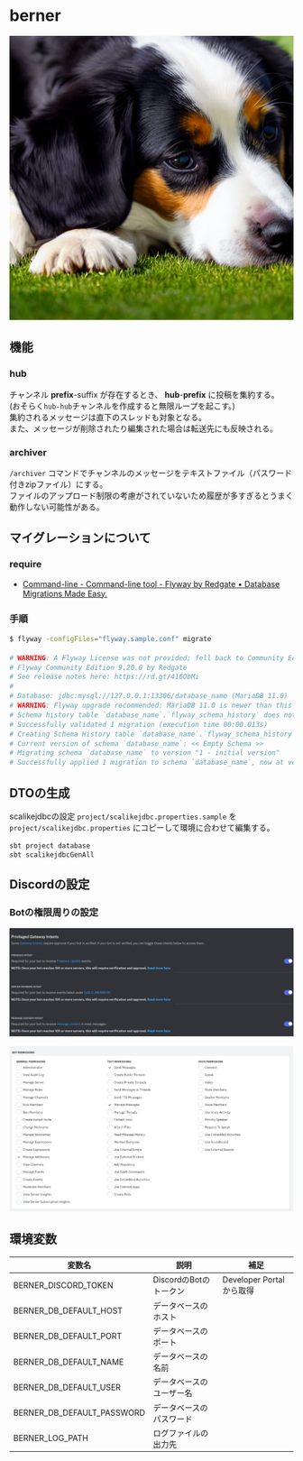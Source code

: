# berner

![berner](./berner.png)

## 機能

### hub

チャンネル **prefix**-suffix が存在するとき、 **hub**-**prefix** に投稿を集約する。  
(おそらく`hub-hub`チャンネルを作成すると無限ループを起こす。)  
集約されるメッセージは直下のスレッドも対象となる。  
また、メッセージが削除されたり編集された場合は転送先にも反映される。

### archiver

`/archiver` コマンドでチャンネルのメッセージをテキストファイル（パスワード付きzipファイル）にする。  
ファイルのアップロード制限の考慮がされていないため履歴が多すぎるとうまく動作しない可能性がある。

## マイグレーションについて

### require

- [Command-line - Command-line tool - Flyway by Redgate • Database Migrations Made Easy.](https://flywaydb.org/documentation/usage/commandline/)

### 手順

```bash
$ flyway -configFiles="flyway.sample.conf" migrate

# WARNING: A Flyway License was not provided; fell back to Community Edition. Please contact sales at sales@flywaydb.org for license information.
# Flyway Community Edition 9.20.0 by Redgate
# See release notes here: https://rd.gt/416ObMi
# 
# Database: jdbc:mysql://127.0.0.1:13306/database_name (MariaDB 11.0)
# WARNING: Flyway upgrade recommended: MariaDB 11.0 is newer than this version of Flyway and support has not been tested. The latest supported version of MariaDB is 10.10.
# Schema history table `database_name`.`flyway_schema_history` does not exist yet
# Successfully validated 1 migration (execution time 00:00.013s)
# Creating Schema History table `database_name`.`flyway_schema_history` ...
# Current version of schema `database_name`: << Empty Schema >>
# Migrating schema `database_name` to version "1 - initial version"
# Successfully applied 1 migration to schema `database_name`, now at version v1 (execution time 00:00.039s)
```

## DTOの生成

scalikejdbcの設定 `project/scalikejdbc.properties.sample` を `project/scalikejdbc.properties` にコピーして環境に合わせて編集する。

```
sbt project database
sbt scalikejdbcGenAll
```

## Discordの設定

### Botの権限周りの設定

![memo1](./memo1.png)

![memo2](./memo2.png)

## 環境変数

| 変数名                     | 説明                     | 補足                      |
| -------------------------- | ------------------------ | ------------------------- |
| BERNER_DISCORD_TOKEN       | DiscordのBotのトークン   | Developer Portal から取得 |
| BERNER_DB_DEFAULT_HOST     | データベースのホスト     |                           |
| BERNER_DB_DEFAULT_PORT     | データベースのポート     |                           |
| BERNER_DB_DEFAULT_NAME     | データベースの名前       |                           |
| BERNER_DB_DEFAULT_USER     | データベースのユーザー名 |                           |
| BERNER_DB_DEFAULT_PASSWORD | データベースのパスワード |                           |
| BERNER_LOG_PATH            | ログファイルの出力先     |                           |
